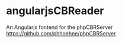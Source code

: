# angularjsCBReader
An Angularjs fontend for the phpCBRServer https://github.com/phhoehne/phpCBRServer

